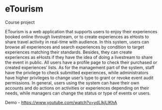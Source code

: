# eTourism
Course project

ETourism is a web application that supports users to enjoy their experiences booked online through livestream, 
or to create experiences as eHosts to share travel activity in real-time with audience.
In this system, users can browse all experiences and search experiences by condition to target 
experiences matching their standards. Besides, they can create experiences as eHosts if they have the idea 
of doing a livestream to share the event in public. All users have a profile page to check their purchased or 
created experiences’ lists.
As for the management part of the system, staff have the privilege to check submitted experiences,
while administrators have higher privileges to change user’s type to grant or revoke event audit permissions.
In general, users using the system can have their own accounts and do actions on activities or 
experiences depending on their needs, while managers can change the status or type of events or users.

Demo - https://www.youtube.com/watch?v=ydLlkjLIKhA
